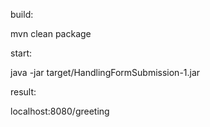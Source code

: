 

build:

mvn clean package

start:

java -jar target/HandlingFormSubmission-1.jar

result:

localhost:8080/greeting

